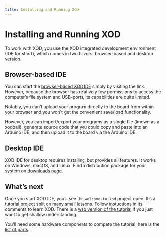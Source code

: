 ```yaml
---
title: Installing and Running XOD
---
```


Installing and Running XOD
==========================

To work with XOD, you use the XOD integrated development environment (IDE for
short), which comes in two flavors: browser-based and desktop version.

Browser-based IDE
-----------------

You can start the [browser-based XOD IDE](/ide/) simply by visiting the link.
However, because the browser has relatively few permissions to access the
computer’s file system and USB-ports, its capabilities are quite limited.

Notably, you can’t upload your program directly to the board from within your
browser and you won't get the convenient save/load functionality.

However, you can import/export your programs as a single file (known as a
xodball), generate source code that you could copy and paste into an Arduino
IDE, and then upload it to the board via the Arduino IDE.

Desktop IDE
-----------

XOD IDE for desktop requires installing, but provides all features. It works on
Windows, macOS, and Linux. Find a distribution package for your system on
[downloads page](/downloads/).

What’s next
-----------

Once you start XOD IDE, you’ll see the `welcome-to-xod` project open. It’s a
tutorial project split on many small lessons. Follow instuctions in its
comments to learn XOD. There is a [web version of the tutorial](../01-hello/)
if you just want to get shallow understanding.

You’ll need some hardware components to compete the tutorial, here is the
[list of parts](../required-hardware/).
